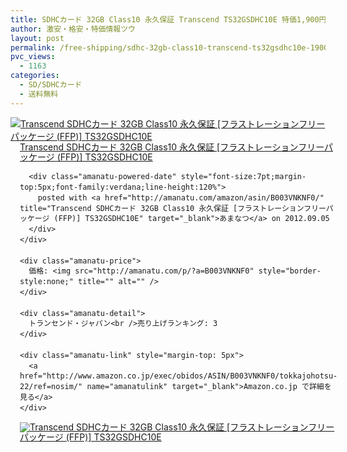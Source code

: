 ```yaml
---
title: SDHCカード 32GB Class10 永久保証 Transcend TS32GSDHC10E 特価1,900円台☆通常送料無料！
author: 激安・格安・特価情報ツウ
layout: post
permalink: /free-shipping/sdhc-32gb-class10-transcend-ts32gsdhc10e-1900.html
pvc_views:
  - 1163
categories:
  - SD/SDHCカード
  - 送料無料
---
```

<div class="amanatu-box" style="margin-bottom:0px;">
  <div class="amanatu-image" style="float:left;">
    <a href="http://www.amazon.co.jp/exec/obidos/ASIN/B003VNKNF0/tokkajohotsu-22/ref=nosim/" name="amanatulink" target="_blank"><img src="http://i1.wp.com/ecx.images-amazon.com/images/I/41IjBjZUO3L._SL160_.jpg?w=546" alt="Transcend SDHCカード 32GB Class10 永久保証 [フラストレーションフリーパッケージ (FFP)] TS32GSDHC10E" style="border: none;" data-recalc-dims="1" /></a>
  </div>
  
  <div class="amanatu-info" style="float:left;margin-left:15px;line-height:120%">
    <div class="amanatu-name" style="margin-bottom:10px;line-height:120%">
      <a href="http://www.amazon.co.jp/exec/obidos/ASIN/B003VNKNF0/tokkajohotsu-22/ref=nosim/" name="amanatulink" target="_blank">Transcend SDHCカード 32GB Class10 永久保証 [フラストレーションフリーパッケージ (FFP)] TS32GSDHC10E</a> 
      
      <div class="amanatu-powered-date" style="font-size:7pt;margin-top:5px;font-family:verdana;line-height:120%">
        posted with <a href="http://amanatu.com/amazon/asin/B003VNKNF0/" title="Transcend SDHCカード 32GB Class10 永久保証 [フラストレーションフリーパッケージ (FFP)] TS32GSDHC10E" target="_blank">あまなつ</a> on 2012.09.05
      </div>
    </div>
    
    <div class="amanatu-price">
      価格: <img src="http://amanatu.com/p/?a=B003VNKNF0" style="border-style:none;" title="" alt="" />
    </div>
    
    <div class="amanatu-detail">
      トランセンド・ジャパン<br />売り上げランキング: 3
    </div>
    
    <div class="amanatu-link" style="margin-top: 5px">
      <a href="http://www.amazon.co.jp/exec/obidos/ASIN/B003VNKNF0/tokkajohotsu-22/ref=nosim/" name="amanatulink" target="_blank">Amazon.co.jp で詳細を見る</a>
    </div>
  </div>
  
  <div class="amanatu-footer" style="clear: left">
  </div>
  
  <div class="amanatu-imageset">
    <div class="amanatu-image" style="float:left;">
      <a href="http://www.amazon.co.jp/exec/obidos/ASIN/B003VNKNF0/tokkajohotsu-22/ref=nosim/" name="amanatulink" target="_blank"><img src="http://i1.wp.com/ecx.images-amazon.com/images/I/31QaoeW%2BgSL._AA160_.jpg?w=546" alt="Transcend SDHCカード 32GB Class10 永久保証 [フラストレーションフリーパッケージ (FFP)] TS32GSDHC10E" style="border: none;" data-recalc-dims="1" /></a>
    </div>
    
    <div class="amanatu-footer" style="clear: left">
    </div>
  </div>
</div>